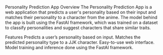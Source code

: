 Personality Prediction App
Overview
The Personality Prediction App is a web application that predicts a user's personality based on their input and matches their personality to a character from the anime. The model behind the app is built using the FastAI framework, which was trained on a dataset to classify personalities and suggest characters that share similar traits.

Features
Predicts a user’s personality based on input.
Matches the predicted personality type to a JJK character.
Easy-to-use web interface.
Model training and inference done using the FastAI framework.
